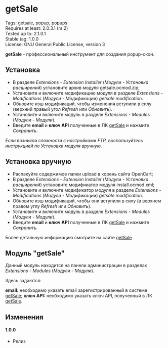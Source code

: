 # getSale

Tags: getsale, popup, popups  
Requires at least: 2.0.3.1 (rs.2)  
Tested up to: 2.1.0.1  
Stable tag: 1.0.0  
License: GNU General Public License, version 3  

**getSale** - профессиональный инструмент для создания popup-окон.

## Установка
- В разделе *Extensions - Extension Installer* (*Модули - Установка расширений*) установите архив модуля getsale.ocmod.zip;
- Установите и включите модификацию модуля в разделе *Extensions - Modifications* (*Модули - Модификации*) *getsale modification*.
- Обновите кэш модификаций, чтобы изменения вступили в силу (верхний правый угол *Refresh* или *Обновить*).
- Установите и включите модуль в разделе *Extensions - Мodules* (*Модули - Модули*).
- Введите **email** и **ключ API** полученные в ЛК [getSale](http://getsale.io) и нажмите *Сохранить*.

*Если возникли сложности с настройками FTP, воспользуйтесь инструкцией по Установке модуля вручную.*

## Установка вручную
- Распакуйте содержимое папки upload в корень сайта OpenCart;
- В разделе *Extensions - Extension Installer* (*Модули - Установка расширений*) установите модификатор модуля install.ocmod.xml;
- Установите и включите модификатор модуля в разделе *Extensions - Modifications* (*Модули - Модификации*) *getsale modification*.
- Обновите кэш модификаций, чтобы они вступили в силу (в верхнем правом углу *Refresh* или *Обновить*).
- Установите и включите модуль в разделе *Extensions - Мodules* (*Модули - Модули*).
- Введите **email** и **ключ API** полученные в ЛК [getSale](http://getsale.io) и нажмите *Сохранить*.

Более детальную информацию смотрите на сайте [getSale](http://getsale.io)

## Модуль "getSale"

Данный модуль находится на панели администрации в разделах *Extensions - Мodules* (*Модули - Модули*).

Здесь задаются:

**email:** необходимо указать email зарегистрированный в системе [getSale](http://getsale.io);
**ключ API:** необходимо указать ключ API, полученный в ЛК [getSale](http://getsale.io).

## Изменения
#### 1.0.0
* Релиз

